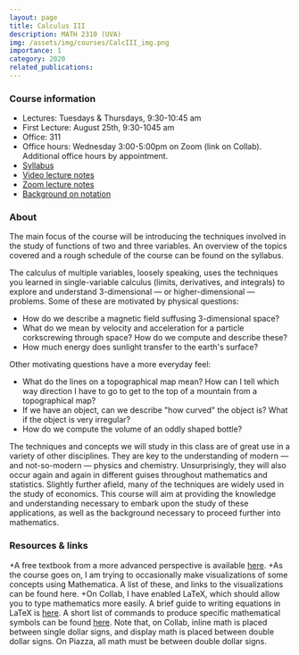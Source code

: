 ```yaml
---
layout: page
title: Calculus III
description: MATH 2310 (UVA)
img: /assets/img/courses/CalcIII_img.png
importance: 1
category: 2020
related_publications:
---
```


### Course information

- Lectures: Tuesdays & Thursdays, 9:30-10:45 am
- First Lecture: August 25th, 9:30-1045 am 
- Office: 311 
- Office hours: Wednesday 3:00-5:00pm on Zoom (link on Collab). Additional office hours by appointment. 
- [Syllabus]({{site.url}}/assets/pdf/CalcIII_syllabus.pdf)
- [Video lecture notes]({{site.url}}/assets/pdf/CalcIII_Vnotes.pdf)
- [Zoom lecture notes]({{site.url}}/assets/pdf/CalcIII_Znotes.pdf)
- [Background on notation]({{site.url}}/assets/pdf/CalcIII_Background.pdf)

### About

The main focus of the course will be introducing the techniques involved in the study of functions of two and three variables. An overview of the topics covered and a rough schedule of the course can be found on the syllabus.

The calculus of multiple variables, loosely speaking, uses the techniques you learned in single-variable calculus (limits, derivatives, and integrals) to explore and understand 3-dimensional — or higher-dimensional — problems. Some of these are motivated by physical questions:

   + How do we describe a magnetic field suffusing 3-dimensional space?
   + What do we mean by velocity and acceleration for a particle corkscrewing through space? How do we compute and describe these?
   + How much energy does sunlight transfer to the earth's surface? 

Other motivating questions have a more everyday feel:

   + What do the lines on a topographical map mean? How can I tell which way direction I have to go to get to the top of a mountain from a topographical map?
   + If we have an object, can we describe "how curved" the object is? What if the object is very irregular?
   + How do we compute the volume of an oddly shaped bottle? 

The techniques and concepts we will study in this class are of great use in a variety of other disciplines. They are key to the understanding of modern — and not-so-modern — physics and chemistry. Unsurprisingly, they will also occur again and again in different guises throughout mathematics and statistics. Slightly further afield, many of the techniques are widely used in the study of economics. This course will aim at providing the knowledge and understanding necessary to embark upon the study of these applications, as well as the background necessary to proceed further into mathematics. 


### Resources & links

+A free textbook from a more advanced perspective is available [here](https://open.umn.edu/opentextbooks/textbooks/780).
+As the course goes on, I am trying to occasionally make visualizations of some concepts using Mathematica. A list of these, and links to the visualizations can be found here.
+On Collab, I have enabled LaTeX, which should allow you to type mathematics more easily. A brief guide to writing equations in LaTeX is [here](https://www.overleaf.com/learn/latex/mathematical_expressions). A short list of commands to produce specific mathematical symbols can be found [here](https://www.caam.rice.edu/~heinken/latex/symbols.pdf). Note that, on Collab, inline math is placed between single dollar signs, and display math is placed between double dollar signs. On Piazza, all math must be between double dollar signs. 




